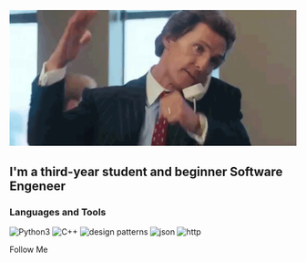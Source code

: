 [![Header](https://github.com/Krutov777/Krutov777/blob/main/assets/header.gif)](https://www.youtube.com/watch?v=buFSpomkrW4&ab_channel=%D0%9C%D1%83%D0%B2%D0%B8%D0%A0%D0%B0%D0%B9%D0%B4%D0%B5%D1%80)

## I'm a third-year student and beginner Software Engeneer

### Languages and Tools
![Python3](https://img.shields.io/badge/-Python3-0000ff?style=for-the-badge&logo=Python)
![C++](https://img.shields.io/badge/-c++-blue?style=for-the-badge&logo=c%2b%2b)
![design patterns](https://img.shields.io/badge/-design_patterns-orange?style=for-the-badge&logo=)
![json](https://img.shields.io/badge/-json_yaml-grey?style=for-the-badge&logo=json)
![http](https://img.shields.io/badge/-http-informational?style=for-the-badge&logo=http)

Follow Me